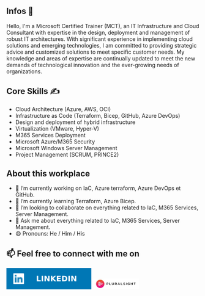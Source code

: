 ## Infos 🤗
Hello, I'm a Microsoft Certified Trainer (MCT), an IT Infrastructure and Cloud Consultant with expertise in the design, deployment and management of robust IT architectures. 
With significant experience in implementing cloud solutions and emerging technologies, I am committed to providing strategic advice and customized solutions to meet specific customer needs.
My knowledge and areas of expertise are continually updated to meet the new demands of technological innovation and the ever-growing needs of organizations. 

## Core Skills ✍️
- Cloud Architecture (Azure, AWS, OCI)
- Infrastructure as Code (Terraform, Bicep, GitHub, Azure DevOps)
- Design and deployment of hybrid infrastructure
- Virtualization (VMware, Hyper-V)
- M365 Services Deployment​
- Microsoft Azure/M365 Security​
- Microsoft Windows Server Management
- Project Management​ (SCRUM, PRINCE2)

## About this workplace
- 🔭 I’m currently working on IaC, Azure terraform, Azure DevOps et GitHub.
- 🌱 I’m currently learning Terraform, Azure Bicep.
- 👯 I’m looking to collaborate on everything related to IaC, M365 Services, Server Management.
- 💬 Ask me about everything related to IaC, M365 Services, Server Management.
- 😄 Pronouns: He / Him / His

## 📫 Feel free to connect with me on
<a href="https://www.linkedin.com/in/angelesbanakantep/" target="_blank"><img src="images/LinkedIn-pic.svg"></a>
<a href="https://app.pluralsight.com/profile/Banangels" target="_blank"><img src="images/pluralsight-pic.jpg" width="120px" ></a>
